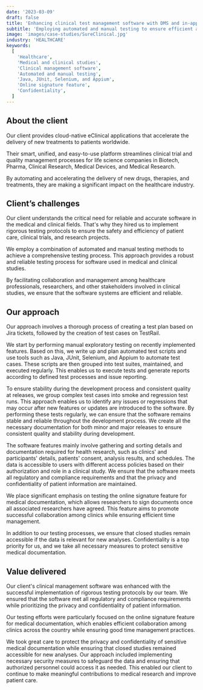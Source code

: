 ```yaml
---
date: '2023-03-09'
draft: false
title: 'Enhancing clinical test management software with DMS and in-app signing'
subtitle: 'Employing automated and manual testing to ensure efficient and reliable software for medical and clinical studies'
image: 'images/case-studies/SureClinical.jpg'
industry: 'HEALTHCARE'
keywords:
  [
    'Healthcare',
    'Medical and clinical studies',
    'Clinical management software',
    'Automated and manual testing',
    'Java, JUnit, Selenium, and Appium',
    'Online signature feature',
    'Confidentiality',
  ]
---
```


## About the client

Our client provides cloud-native eClinical applications that accelerate the delivery of new treatments to patients worldwide.

Their smart, unified, and easy-to-use platform streamlines clinical trial and quality management processes for life science companies in Biotech, Pharma, Clinical Research, Medical Devices, and Medical Research.

By automating and accelerating the delivery of new drugs, therapies, and treatments, they are making a significant impact on the healthcare industry.

## Client’s challenges

Our client understands the critical need for reliable and accurate software in the medical and clinical fields. That's why they hired us to implement rigorous testing protocols to ensure the safety and efficiency of patient care, clinical trials, and research projects.

We employ a combination of automated and manual testing methods to achieve a comprehensive testing process. This approach provides a robust and reliable testing process for software used in medical and clinical studies.

By facilitating collaboration and management among healthcare professionals, researchers, and other stakeholders involved in clinical studies, we ensure that the software systems are efficient and reliable.

## Our approach

Our approach involves a thorough process of creating a test plan based on Jira tickets, followed by the creation of test cases on TestRail.

We start by performing manual exploratory testing on recently implemented features. Based on this, we write up and plan automated test scripts and use tools such as Java, JUnit, Selenium, and Appium to automate test cases. These scripts are then grouped into test suites, maintained, and executed regularly. This enables us to execute tests and generate reports according to defined test processes and issue reporting.

To ensure stability during the development process and consistent quality at releases, we group complex test cases into smoke and regression test runs. This approach enables us to identify any issues or regressions that may occur after new features or updates are introduced to the software. By performing these tests regularly, we can ensure that the software remains stable and reliable throughout the development process. We create all the necessary documentation for both minor and major releases to ensure consistent quality and stability during development.

The software features mainly involve gathering and sorting details and documentation required for health research, such as clinics' and participants' details, patients' consent, analysis results, and schedules. The data is accessible to users with different access policies based on their authorization and role in a clinical study. We ensure that the software meets all regulatory and compliance requirements and that the privacy and confidentiality of patient information are maintained.

We place significant emphasis on testing the online signature feature for medical documentation, which allows researchers to sign documents once all associated researchers have agreed. This feature aims to promote successful collaboration among clinics while ensuring efficient time management.

In addition to our testing processes, we ensure that closed studies remain accessible if the data is relevant for new analyses. Confidentiality is a top priority for us, and we take all necessary measures to protect sensitive medical documentation.

## Value delivered

Our client's clinical management software was enhanced with the successful implementation of rigorous testing protocols by our team. We ensured that the software met all regulatory and compliance requirements while prioritizing the privacy and confidentiality of patient information.

Our testing efforts were particularly focused on the online signature feature for medical documentation, which enables efficient collaboration among clinics across the country while ensuring good time management practices.

We took great care to protect the privacy and confidentiality of sensitive medical documentation while ensuring that closed studies remained accessible for new analyses. Our approach included implementing necessary security measures to safeguard the data and ensuring that authorized personnel could access it as needed. This enabled our client to continue to make meaningful contributions to medical research and improve patient care.
